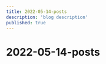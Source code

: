 ```yaml
---
title: 2022-05-14-posts
description: 'blog description'
published: true
---
```


# 2022-05-14-posts
